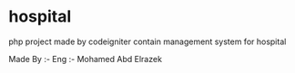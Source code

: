 # hospital
php project made by codeigniter
contain
management system for hospital

Made By :-
Eng :- Mohamed Abd Elrazek

